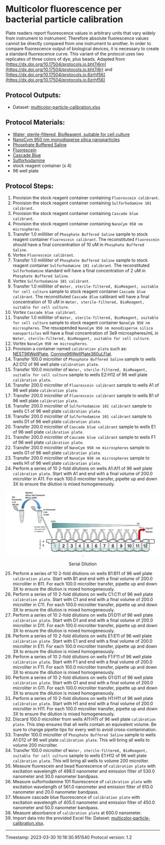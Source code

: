# Multicolor fluorescence per bacterial particle calibration

Plate readers report fluorescence values in arbitrary units that vary widely from instrument to instrument. Therefore absolute fluorescence values cannot be directly compared from one instrument to another. In order to compare fluorescence output of biological devices, it is necessary to create a standard fluorescence curve. This variant of the protocol uses two replicates of three colors of dye, plus beads.
Adapted from [https://dx.doi.org/10.17504/protocols.io.bht7j6rn](https://dx.doi.org/10.17504/protocols.io.bht7j6r) and [https://dx.doi.org/10.17504/protocols.io.6zrhf56](https://dx.doi.org/10.17504/protocols.io.6zrhf56)


## Protocol Outputs:
* Dataset: [multicolor-particle-calibration.xlsx](multicolor-particle-calibration.xlsx)


## Protocol Materials:
* [Water, sterile-filtered, BioReagent, suitable for cell culture](https://identifiers.org/pubchem.substance:24901740)
* [NanoCym 950 nm monodisperse silica nanoparticles](https://nanocym.com/wp-content/uploads/2018/07/NanoCym-All-Datasheets-.pdf)
* [Phosphate Buffered Saline](https://pubchem.ncbi.nlm.nih.gov/substance/329753341)
* [Fluorescein](https://pubchem.ncbi.nlm.nih.gov/substance/329753341)
* [Cascade Blue](https://pubchem.ncbi.nlm.nih.gov/substance/329753341)
* [Sulforhodamine](https://pubchem.ncbi.nlm.nih.gov/substance/329753341)
* stock reagent container (x 4)
* 96 well plate


## Protocol Steps:
1. Provision the stock reagent container containing `Fluorescein calibrant`.
2. Provision the stock reagent container containing `Sulforhodamine 101 calibrant`.
3. Provision the stock reagent container containing `Cascade blue calibrant`.
4. Provision the stock reagent container containing `NanoCym 950 nm microspheres`.
5. Transfer 1.0 milliliter of `Phosphate Buffered Saline` sample to  stock reagent container `Fluorescein calibrant`. The reconstituted `Fluorescein` should have a final concentration of 10 uM in `Phosphate Buffered Saline`.
6. Vortex `Fluorescein calibrant`.
7. Transfer 1.0 milliliter of `Phosphate Buffered Saline` sample to  stock reagent container `Sulforhodamine 101 calibrant`. The reconstituted `Sulforhodamine` standard will have a final concentration of 2 uM in `Phosphate Buffered Saline`.
8. Vortex `Sulforhodamine 101 calibrant`.
9. Transfer 1.0 milliliter of `Water, sterile-filtered, BioReagent, suitable for cell culture` sample to  stock reagent container `Cascade blue calibrant`. The reconstituted `Cascade Blue` calibrant will have a final concentration of 10 uM in `Water, sterile-filtered, BioReagent, suitable for cell culture`.
10. Vortex `Cascade blue calibrant`.
11. Transfer 1.0 milliliter of `Water, sterile-filtered, BioReagent, suitable for cell culture` sample to  stock reagent container `NanoCym 950 nm microspheres`. The resuspended `NanoCym 950 nm monodisperse silica nanoparticles` will have a final concentration of 3e9 microspheres/mL in `Water, sterile-filtered, BioReagent, suitable for cell culture`.
12. Vortex `NanoCym 950 nm microspheres`.
13. Provision a container named `calibration plate` such as: 
	[NEST96WellPlate](https://sift.net/container-ontology/container-ontology#NEST96WellPlate),
	[Corning96WellPlate360uLFlat](https://sift.net/container-ontology/container-ontology#Corning96WellPlate360uLFlat).
14. Transfer 100.0 microliter of `Phosphate Buffered Saline` sample to wells A2:D12 of 96 well plate `calibration plate`.
15. Transfer 100.0 microliter of `Water, sterile-filtered, BioReagent, suitable for cell culture` sample to wells E2:H12 of 96 well plate `calibration plate`.
16. Transfer 200.0 microliter of `Fluorescein calibrant` sample to wells A1 of 96 well plate `calibration plate`.
17. Transfer 200.0 microliter of `Fluorescein calibrant` sample to wells B1 of 96 well plate `calibration plate`.
18. Transfer 200.0 microliter of `Sulforhodamine 101 calibrant` sample to wells C1 of 96 well plate `calibration plate`.
19. Transfer 200.0 microliter of `Sulforhodamine 101 calibrant` sample to wells D1 of 96 well plate `calibration plate`.
20. Transfer 200.0 microliter of `Cascade blue calibrant` sample to wells E1 of 96 well plate `calibration plate`.
21. Transfer 200.0 microliter of `Cascade blue calibrant` sample to wells F1 of 96 well plate `calibration plate`.
22. Transfer 200.0 microliter of `NanoCym 950 nm microspheres` sample to wells G1 of 96 well plate `calibration plate`.
23. Transfer 200.0 microliter of `NanoCym 950 nm microspheres` sample to wells H1 of 96 well plate `calibration plate`.
24. Perform a series of 10 2-fold dilutions on wells A1:A11 of 96 well plate `calibration plate`. Start with A1 and end with a final volume of 200.0 microliter in A11.  For each 100.0 microliter transfer, pipette up and down 3X to ensure the dilution is mixed homogeneously.

![](../figures/serial_dilution.png)
<p align="center">Serial Dilution</p>

25. Perform a series of 10 2-fold dilutions on wells B1:B11 of 96 well plate `calibration plate`. Start with B1 and end with a final volume of 200.0 microliter in B11.  For each 100.0 microliter transfer, pipette up and down 3X to ensure the dilution is mixed homogeneously.
26. Perform a series of 10 2-fold dilutions on wells C1:C11 of 96 well plate `calibration plate`. Start with C1 and end with a final volume of 200.0 microliter in C11.  For each 100.0 microliter transfer, pipette up and down 3X to ensure the dilution is mixed homogeneously.
27. Perform a series of 10 2-fold dilutions on wells D1:D11 of 96 well plate `calibration plate`. Start with D1 and end with a final volume of 200.0 microliter in D11.  For each 100.0 microliter transfer, pipette up and down 3X to ensure the dilution is mixed homogeneously.
28. Perform a series of 10 2-fold dilutions on wells E1:E11 of 96 well plate `calibration plate`. Start with E1 and end with a final volume of 200.0 microliter in E11.  For each 100.0 microliter transfer, pipette up and down 3X to ensure the dilution is mixed homogeneously.
29. Perform a series of 10 2-fold dilutions on wells F1:F11 of 96 well plate `calibration plate`. Start with F1 and end with a final volume of 200.0 microliter in F11.  For each 100.0 microliter transfer, pipette up and down 3X to ensure the dilution is mixed homogeneously.
30. Perform a series of 10 2-fold dilutions on wells G1:G11 of 96 well plate `calibration plate`. Start with G1 and end with a final volume of 200.0 microliter in G11.  For each 100.0 microliter transfer, pipette up and down 3X to ensure the dilution is mixed homogeneously.
31. Perform a series of 10 2-fold dilutions on wells H1:H11 of 96 well plate `calibration plate`. Start with H1 and end with a final volume of 200.0 microliter in H11.  For each 100.0 microliter transfer, pipette up and down 3X to ensure the dilution is mixed homogeneously.
32. Discard 100.0 microliter from wells A11:H11 of 96 well plate `calibration plate`.  This step ensures that all wells contain an equivalent volume. Be sure to change pipette tips for every well to avoid cross-contamination.
33. Transfer 100.0 microliter of `Phosphate Buffered Saline` sample to wells A1:D12 of 96 well plate `calibration plate`.  This will bring all wells to volume 200 microliter.
34. Transfer 100.0 microliter of `Water, sterile-filtered, BioReagent, suitable for cell culture` sample to wells E1:H12 of 96 well plate `calibration plate`.  This will bring all wells to volume 200 microliter.
35. Measure fluorescein and bead fluorescence of `calibration plate` with excitation wavelength of 488.0 nanometer and emission filter of 530.0 nanometer and 30.0 nanometer bandpass.
36. Measure sulforhodamine 101 fluorescence of `calibration plate` with excitation wavelength of 561.0 nanometer and emission filter of 610.0 nanometer and 20.0 nanometer bandpass.
37. Measure cascade blue fluorescence of `calibration plate` with excitation wavelength of 405.0 nanometer and emission filter of 450.0 nanometer and 50.0 nanometer bandpass.
38. Measure absorbance of `calibration plate` at 600.0 nanometer.
39. Import data into the provided Excel file: Dataset: [multicolor-particle-calibration.xlsx](multicolor-particle-calibration.xlsx).
---
Timestamp: 2023-03-30 10:16:30.951540
Protocol version: 1.2
